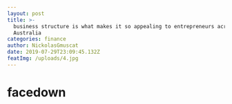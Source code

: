 ```yaml
---
layout: post
title: >-
  business structure is what makes it so appealing to entrepreneurs across
  Australia
categories: finance
author: NickolasGmuscat
date: 2019-07-29T23:09:45.132Z
featImg: /uploads/4.jpg
---
```

# facedown
